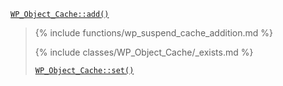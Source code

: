 <p><code><a href="https://developer.wordpress.org/reference/classes/wp_object_cache/add/">WP_Object_Cache::add()</a></code></p>

<blockquote>

{% include functions/wp_suspend_cache_addition.md %}

{% include classes/WP_Object_Cache/_exists.md %}

 [`WP_Object_Cache::set()`](https://developer.wordpress.org/reference/classes/wp_object_cache/set/)

</blockquote>